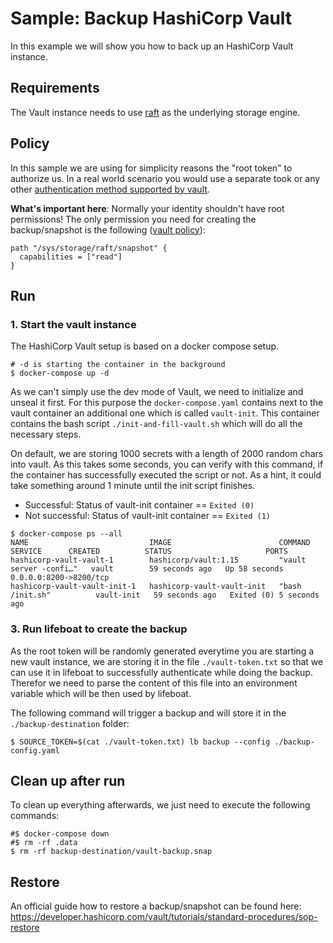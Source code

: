# Sample: Backup HashiCorp Vault

In this example we will show you how to back up an HashiCorp Vault instance.

## Requirements

The Vault instance needs to use [raft](https://developer.hashicorp.com/vault/docs/configuration/storage/raft) as the
underlying storage engine.

## Policy

In this sample we are using for simplicity reasons the "root token" to authorize us. In a real world scenario you
would use a separate took or any other
[authentication method supported by vault](https://developer.hashicorp.com/vault/docs/auth).

**What's important here**: Normally your identity shouldn't have root permissions! The only permission you need for
creating the backup/snapshot is the following
([vault policy](https://developer.hashicorp.com/vault/docs/concepts/policies)):

```hcl
path "/sys/storage/raft/snapshot" {
  capabilities = ["read"]
}
```

## Run

### 1. Start the vault instance

The HashiCorp Vault setup is based on a docker compose setup.

```shell
# -d is starting the container in the background
$ docker-compose up -d
```

As we can't simply use the dev mode of Vault, we need to initialize and unseal it first. For this purpose the
`docker-compose.yaml` contains next to the vault container an additional one which is called `vault-init`. This
container contains the bash script `./init-and-fill-vault.sh` which will do all the necessary steps.

On default, we are storing 1000 secrets with a length of 2000 random chars into vault. As this takes some seconds, you
can verify with this command, if the container has successfully executed the script or not. As a hint, it could take
something around 1 minute until the init script finishes.

- Successful: Status of vault-init container == `Exited (0)`
- Not successful: Status of vault-init container == `Exited (1)`

```shell
$ docker-compose ps --all
NAME                           IMAGE                        COMMAND                  SERVICE      CREATED          STATUS                     PORTS
hashicorp-vault-vault-1        hashicorp/vault:1.15         "vault server -confi…"   vault        59 seconds ago   Up 58 seconds              0.0.0.0:8200->8200/tcp
hashicorp-vault-vault-init-1   hashicorp-vault-vault-init   "bash /init.sh"          vault-init   59 seconds ago   Exited (0) 5 seconds ago
```

### 3. Run lifeboat to create the backup

As the root token will be randomly generated everytime you are starting a new vault instance, we are storing it in the
file `./vault-token.txt` so that we can use it in lifeboat to successfully authenticate while doing the backup.
Therefor we need to parse the content of this file into an environment variable which will be then used by
lifeboat.

The following command will trigger a backup and will store it in the `./backup-destination` folder:

```shell
$ SOURCE_TOKEN=$(cat ./vault-token.txt) lb backup --config ./backup-config.yaml
```

## Clean up after run

To clean up everything afterwards, we just need to execute the following commands:

```shell
#$ docker-compose down
#$ rm -rf .data
$ rm -rf backup-destination/vault-backup.snap
```

## Restore

An official guide how to restore a backup/snapshot can be found here:
<https://developer.hashicorp.com/vault/tutorials/standard-procedures/sop-restore>
